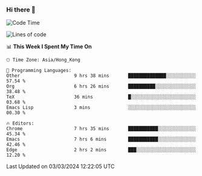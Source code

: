 ### Hi there 👋

<!--
**nicehiro/nicehiro** is a ✨ _special_ ✨ repository because its `README.md` (this file) appears on your GitHub profile.

Here are some ideas to get you started:

- 🔭 I’m currently working on ...
- 🌱 I’m currently learning ...
- 👯 I’m looking to collaborate on ...
- 🤔 I’m looking for help with ...
- 💬 Ask me about ...
- 📫 How to reach me: ...
- 😄 Pronouns: ...
- ⚡ Fun fact: ...
-->

<!--START_SECTION:waka-->
![Code Time](http://img.shields.io/badge/Code%20Time-271%20hrs%209%20mins-blue)

![Lines of code](https://img.shields.io/badge/From%20Hello%20World%20I%27ve%20Written-2.6%20million%20lines%20of%20code-blue)

📊 **This Week I Spent My Time On** 

```text
🕑︎ Time Zone: Asia/Hong_Kong

💬 Programming Languages: 
Other                    9 hrs 38 mins       ██████████████░░░░░░░░░░░   57.54 % 
Org                      6 hrs 26 mins       ██████████░░░░░░░░░░░░░░░   38.48 % 
TeX                      36 mins             █░░░░░░░░░░░░░░░░░░░░░░░░   03.68 % 
Emacs Lisp               3 mins              ░░░░░░░░░░░░░░░░░░░░░░░░░   00.30 % 

🔥 Editors: 
Chrome                   7 hrs 35 mins       ███████████░░░░░░░░░░░░░░   45.34 % 
Emacs                    7 hrs 6 mins        ███████████░░░░░░░░░░░░░░   42.46 % 
Edge                     2 hrs 2 mins        ███░░░░░░░░░░░░░░░░░░░░░░   12.20 % 
```


 Last Updated on 03/03/2024 12:22:05 UTC
<!--END_SECTION:waka-->
